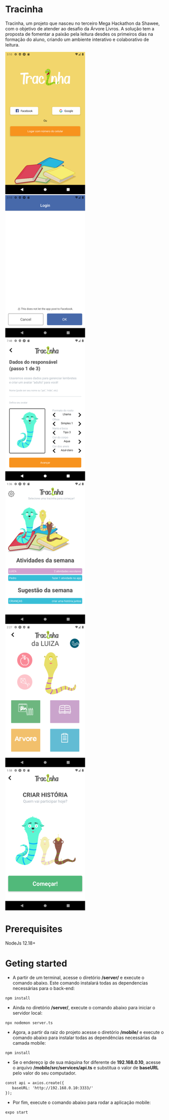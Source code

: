 # Tracinha
<p>Tracinha, um projeto que nasceu no terceiro Mega Hackathon da Shawee, com o objetivo de atender ao desafio da Árvore Livros. A solução tem a proposta de fomentar a paixão pela leitura desdes os primeiros dias na formação do aluno, criando um ambiente interativo e colaborativo de leitura. </p>

<img src="./assets/Screenshot_1593918623.png" height="450"> <img src="./assets/Screenshot_1593918633.png" height="450"> <img src="./assets/Screenshot_1593935340.png" height="450"> 
<img src="./assets/Screenshot_1593956168.png" height="450"> <img src="./assets/Screenshot_1593959273.png" height="450"> <img src="./assets/Screenshot_1593957516.png" height="450">

# Prerequisites
NodeJs 12.18+

# Geting started
- A partir de um terminal, acesse o diretório <b>/server/</b> e execute o comando abaixo. Este comando instalará todas as dependencias necessárias para o back-end:
```
npm install
```
- Ainda no diretório  <b>/server/</b>, execute o comando abaixo para iniciar o servidor local:
```
npx nodemon server.ts
```
- Agora, a partir da raiz do projeto acesse o diretório  <b>/mobile/</b> e execute o comando abaixo para instalar todas as dependências necessárias da camada mobile:
```
npm install
```
- Se o endereço ip de sua máquina for diferente de <b>192.168.0.10</b>,
acesse o arquivo <b>/mobile/src/services/api.ts</b> e substitua o valor de <b>baseURL</b> pelo valor do seu computador.
 ```
const api = axios.create({
	baseURL: 'http://192.168.0.10:3333/'
});
```
- Por fim, execute o comando abaixo para rodar a aplicação mobile:
```
expo start
```
